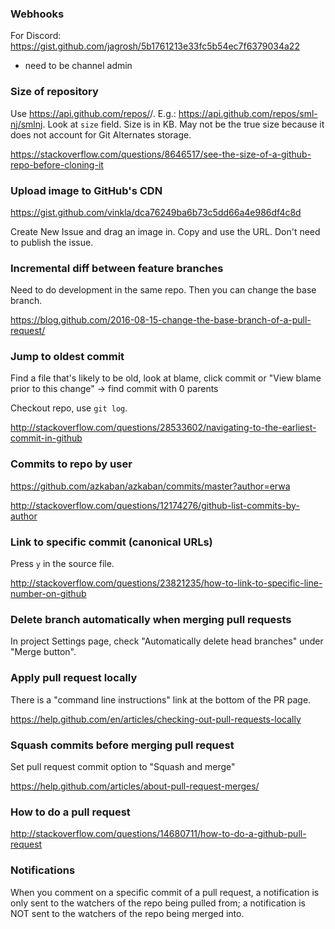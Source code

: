 ### Webhooks

For Discord: https://gist.github.com/jagrosh/5b1761213e33fc5b54ec7f6379034a22
- need to be channel admin


### Size of repository

Use https://api.github.com/repos/<USER>/<PROJECT>. E.g.: https://api.github.com/repos/sml-nj/smlnj. Look at `size` field. Size is in KB. May not be the true size because it does not account for Git Alternates storage.

https://stackoverflow.com/questions/8646517/see-the-size-of-a-github-repo-before-cloning-it


### Upload image to GitHub's CDN

https://gist.github.com/vinkla/dca76249ba6b73c5dd66a4e986df4c8d

Create New Issue and drag an image in. Copy and use the URL. Don't need to publish the issue.


### Incremental diff between feature branches

Need to do development in the same repo. Then you can change the base branch.

https://blog.github.com/2016-08-15-change-the-base-branch-of-a-pull-request/


### Jump to oldest commit

Find a file that's likely to be old, look at blame, click commit or "View blame prior to this change" -> find commit with 0 parents

Checkout repo, use `git log`.

http://stackoverflow.com/questions/28533602/navigating-to-the-earliest-commit-in-github


### Commits to repo by user

https://github.com/azkaban/azkaban/commits/master?author=erwa

http://stackoverflow.com/questions/12174276/github-list-commits-by-author


### Link to specific commit (canonical URLs)

Press `y` in the source file.

http://stackoverflow.com/questions/23821235/how-to-link-to-specific-line-number-on-github


### Delete branch automatically when merging pull requests

In project Settings page, check "Automatically delete head branches" under "Merge button".


### Apply pull request locally

There is a "command line instructions" link at the bottom of the PR page.

https://help.github.com/en/articles/checking-out-pull-requests-locally


### Squash commits before merging pull request

Set pull request commit option to "Squash and merge"

https://help.github.com/articles/about-pull-request-merges/


### How to do a pull request

http://stackoverflow.com/questions/14680711/how-to-do-a-github-pull-request


### Notifications

When you comment on a specific commit of a pull request, a notification is only sent to the watchers of the repo being pulled from; a notification is NOT sent to the watchers of the repo being merged into.

